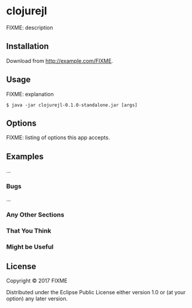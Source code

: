 # clojurejl

FIXME: description

## Installation

Download from http://example.com/FIXME.

## Usage

FIXME: explanation

    $ java -jar clojurejl-0.1.0-standalone.jar [args]

## Options

FIXME: listing of options this app accepts.

## Examples

...

### Bugs

...

### Any Other Sections
### That You Think
### Might be Useful

## License

Copyright © 2017 FIXME

Distributed under the Eclipse Public License either version 1.0 or (at
your option) any later version.
